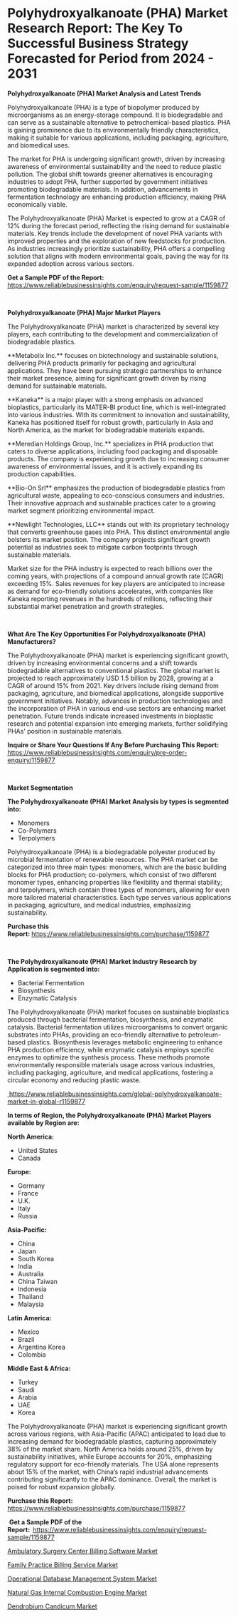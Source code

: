 <p><h1>Polyhydroxyalkanoate (PHA) Market Research Report: The Key To Successful Business Strategy Forecasted for Period from 2024 - 2031</h1></p><p><strong>Polyhydroxyalkanoate (PHA) Market Analysis and Latest Trends</strong></p>
<p><p>Polyhydroxyalkanoate (PHA) is a type of biopolymer produced by microorganisms as an energy-storage compound. It is biodegradable and can serve as a sustainable alternative to petrochemical-based plastics. PHA is gaining prominence due to its environmentally friendly characteristics, making it suitable for various applications, including packaging, agriculture, and biomedical uses.</p><p>The market for PHA is undergoing significant growth, driven by increasing awareness of environmental sustainability and the need to reduce plastic pollution. The global shift towards greener alternatives is encouraging industries to adopt PHA, further supported by government initiatives promoting biodegradable materials. In addition, advancements in fermentation technology are enhancing production efficiency, making PHA economically viable.</p><p>The Polyhydroxyalkanoate (PHA) Market is expected to grow at a CAGR of 12% during the forecast period, reflecting the rising demand for sustainable materials. Key trends include the development of novel PHA variants with improved properties and the exploration of new feedstocks for production. As industries increasingly prioritize sustainability, PHA offers a compelling solution that aligns with modern environmental goals, paving the way for its expanded adoption across various sectors.</p></p>
<p><strong>Get a Sample PDF of the Report:&nbsp;</strong> <a href="https://www.reliablebusinessinsights.com/enquiry/request-sample/1159877?utm_campaign=1109&utm_medium=2&utm_source=Github&utm_content=ia&utm_term=05122024&utm_id=polyhydroxyalkanoate-pha">https://www.reliablebusinessinsights.com/enquiry/request-sample/1159877</a></p>
<p>&nbsp;</p>
<p><strong>Polyhydroxyalkanoate (PHA) Major Market Players</strong></p>
<p><p>The Polyhydroxyalkanoate (PHA) market is characterized by several key players, each contributing to the development and commercialization of biodegradable plastics. </p><p>**Metabolix Inc.** focuses on biotechnology and sustainable solutions, delivering PHA products primarily for packaging and agricultural applications. They have been pursuing strategic partnerships to enhance their market presence, aiming for significant growth driven by rising demand for sustainable materials.</p><p>**Kaneka** is a major player with a strong emphasis on advanced bioplastics, particularly its MATER-BI product line, which is well-integrated into various industries. With its commitment to innovation and sustainability, Kaneka has positioned itself for robust growth, particularly in Asia and North America, as the market for biodegradable materials expands.</p><p>**Meredian Holdings Group, Inc.** specializes in PHA production that caters to diverse applications, including food packaging and disposable products. The company is experiencing growth due to increasing consumer awareness of environmental issues, and it is actively expanding its production capabilities.</p><p>**Bio-On Srl** emphasizes the production of biodegradable plastics from agricultural waste, appealing to eco-conscious consumers and industries. Their innovative approach and sustainable practices cater to a growing market segment prioritizing environmental impact.</p><p>**Newlight Technologies, LLC** stands out with its proprietary technology that converts greenhouse gases into PHA. This distinct environmental angle bolsters its market position. The company projects significant growth potential as industries seek to mitigate carbon footprints through sustainable materials.</p><p>Market size for the PHA industry is expected to reach billions over the coming years, with projections of a compound annual growth rate (CAGR) exceeding 15%. Sales revenues for key players are anticipated to increase as demand for eco-friendly solutions accelerates, with companies like Kaneka reporting revenues in the hundreds of millions, reflecting their substantial market penetration and growth strategies.</p></p>
<p>&nbsp;</p>
<p><strong>What Are The Key Opportunities For Polyhydroxyalkanoate (PHA) Manufacturers?</strong></p>
<p><p>The Polyhydroxyalkanoate (PHA) market is experiencing significant growth, driven by increasing environmental concerns and a shift towards biodegradable alternatives to conventional plastics. The global market is projected to reach approximately USD 1.5 billion by 2028, growing at a CAGR of around 15% from 2021. Key drivers include rising demand from packaging, agriculture, and biomedical applications, alongside supportive government initiatives. Notably, advances in production technologies and the incorporation of PHA in various end-use sectors are enhancing market penetration. Future trends indicate increased investments in bioplastic research and potential expansion into emerging markets, further solidifying PHAs' position in sustainable materials.</p></p>
<p><strong>Inquire or Share Your Questions If Any Before Purchasing This Report:</strong> <a href="https://www.reliablebusinessinsights.com/enquiry/pre-order-enquiry/1159877?utm_campaign=1109&utm_medium=2&utm_source=Github&utm_content=ia&utm_term=05122024&utm_id=polyhydroxyalkanoate-pha">https://www.reliablebusinessinsights.com/enquiry/pre-order-enquiry/1159877</a></p>
<p>&nbsp;</p>
<p><strong>Market Segmentation</strong></p>
<p><strong>The Polyhydroxyalkanoate (PHA) Market Analysis by types is segmented into:</strong></p>
<p><ul><li>Monomers</li><li>Co-Polymers</li><li>Terpolymers</li></ul></p>
<p><p>Polyhydroxyalkanoate (PHA) is a biodegradable polyester produced by microbial fermentation of renewable resources. The PHA market can be categorized into three main types: monomers, which are the basic building blocks for PHA production; co-polymers, which consist of two different monomer types, enhancing properties like flexibility and thermal stability; and terpolymers, which contain three types of monomers, allowing for even more tailored material characteristics. Each type serves various applications in packaging, agriculture, and medical industries, emphasizing sustainability.</p></p>
<p><strong>Purchase this Report:&nbsp;</strong><a href="https://www.reliablebusinessinsights.com/purchase/1159877?utm_campaign=1109&utm_medium=2&utm_source=Github&utm_content=ia&utm_term=05122024&utm_id=polyhydroxyalkanoate-pha">https://www.reliablebusinessinsights.com/purchase/1159877</a></p>
<p>&nbsp;</p>
<p><strong>The Polyhydroxyalkanoate (PHA) Market Industry Research by Application is segmented into:</strong></p>
<p><ul><li>Bacterial Fermentation</li><li>Biosynthesis</li><li>Enzymatic Catalysis</li></ul></p>
<p><p>The Polyhydroxyalkanoate (PHA) market focuses on sustainable bioplastics produced through bacterial fermentation, biosynthesis, and enzymatic catalysis. Bacterial fermentation utilizes microorganisms to convert organic substrates into PHAs, providing an eco-friendly alternative to petroleum-based plastics. Biosynthesis leverages metabolic engineering to enhance PHA production efficiency, while enzymatic catalysis employs specific enzymes to optimize the synthesis process. These methods promote environmentally responsible materials usage across various industries, including packaging, agriculture, and medical applications, fostering a circular economy and reducing plastic waste.</p></p>
<p><a href="https://www.reliablebusinessinsights.com/global-polyhydroxyalkanoate-market-in-global-r1159877?utm_campaign=1109&utm_medium=2&utm_source=Github&utm_content=ia&utm_term=05122024&utm_id=polyhydroxyalkanoate-pha">&nbsp;https://www.reliablebusinessinsights.com/global-polyhydroxyalkanoate-market-in-global-r1159877</a></p>
<p><strong>In terms of Region, the Polyhydroxyalkanoate (PHA) Market Players available by Region are:</strong></p>
<p>
    <p> <strong> North America: </strong>
        <ul>
            <li>United States</li>
            <li>Canada</li>
        </ul>
        </p> 
    <p> <strong> Europe: </strong>
        <ul>
            <li>Germany</li>
            <li>France</li>
            <li>U.K.</li>
            <li>Italy</li>
            <li>Russia</li>
        </ul>
        </p> 
    <p> <strong> Asia-Pacific: </strong>
        <ul>
            <li>China</li>
            <li>Japan</li>
            <li>South Korea</li>
            <li>India</li>
            <li>Australia</li>
            <li>China Taiwan</li>
            <li>Indonesia</li>
            <li>Thailand</li>
            <li>Malaysia</li>
        </ul>
        </p> 
    <p> <strong> Latin America: </strong>
        <ul>
            <li>Mexico</li>
            <li>Brazil</li>
            <li>Argentina Korea</li>
            <li>Colombia</li>
        </ul>
        </p> 
    <p> <strong> Middle East & Africa: </strong>
        <ul>
            <li>Turkey</li>
            <li>Saudi</li>
            <li>Arabia</li>
            <li>UAE</li>
            <li>Korea</li>
        </ul>
    </p>
    </p>
<p><p>The Polyhydroxyalkanoate (PHA) market is experiencing significant growth across various regions, with Asia-Pacific (APAC) anticipated to lead due to increasing demand for biodegradable plastics, capturing approximately 38% of the market share. North America holds around 25%, driven by sustainability initiatives, while Europe accounts for 20%, emphasizing regulatory support for eco-friendly materials. The USA alone represents about 15% of the market, with China’s rapid industrial advancements contributing significantly to the APAC dominance. Overall, the market is poised for robust expansion globally.</p></p>
<p><strong>Purchase this Report: </strong><a href="https://www.reliablebusinessinsights.com/purchase/1159877?utm_campaign=1109&utm_medium=2&utm_source=Github&utm_content=ia&utm_term=05122024&utm_id=polyhydroxyalkanoate-pha">https://www.reliablebusinessinsights.com/purchase/1159877</a></p>
<p>&nbsp;<strong>Get a Sample PDF of the Report:&nbsp;&nbsp;</strong><a href="https://www.reliablebusinessinsights.com/enquiry/request-sample/1159877?utm_campaign=1109&utm_medium=2&utm_source=Github&utm_content=ia&utm_term=05122024&utm_id=polyhydroxyalkanoate-pha">https://www.reliablebusinessinsights.com/enquiry/request-sample/1159877</a></p>
<p><strong></strong></p>
<p><p><a href="https://issuu.com/reportprime-2/docs/ambulatory-surgery-center-billing-software-market-?utm_campaign=1109&utm_medium=2&utm_source=Github&utm_content=ia&utm_term=05122024&utm_id=polyhydroxyalkanoate-pha">Ambulatory Surgery Center Billing Software Market</a></p><p><a href="https://issuu.com/reportprime-2/docs/family-practice-billing-service-market-size-2030.p?utm_campaign=1109&utm_medium=2&utm_source=Github&utm_content=ia&utm_term=05122024&utm_id=polyhydroxyalkanoate-pha">Family Practice Billing Service Market</a></p><p><a href="https://www.linkedin.com/pulse/operational-database-management-system-market-expansion-industry-dxs7c?utm_campaign=1109&utm_medium=2&utm_source=Github&utm_content=ia&utm_term=05122024&utm_id=polyhydroxyalkanoate-pha">Operational Database Management System Market</a></p><p><a href="https://www.linkedin.com/pulse/natural-gas-internal-combustion-engine-market-research-report-tisze?utm_campaign=1109&utm_medium=2&utm_source=Github&utm_content=ia&utm_term=05122024&utm_id=polyhydroxyalkanoate-pha">Natural Gas Internal Combustion Engine Market</a></p><p><a href="https://github.com/wileonie19657/Market-Research-Report-List-1/blob/main/dendrobium-candicum-market.md?utm_campaign=1109&utm_medium=2&utm_source=Github&utm_content=ia&utm_term=05122024&utm_id=polyhydroxyalkanoate-pha">Dendrobium Candicum Market</a></p></p>